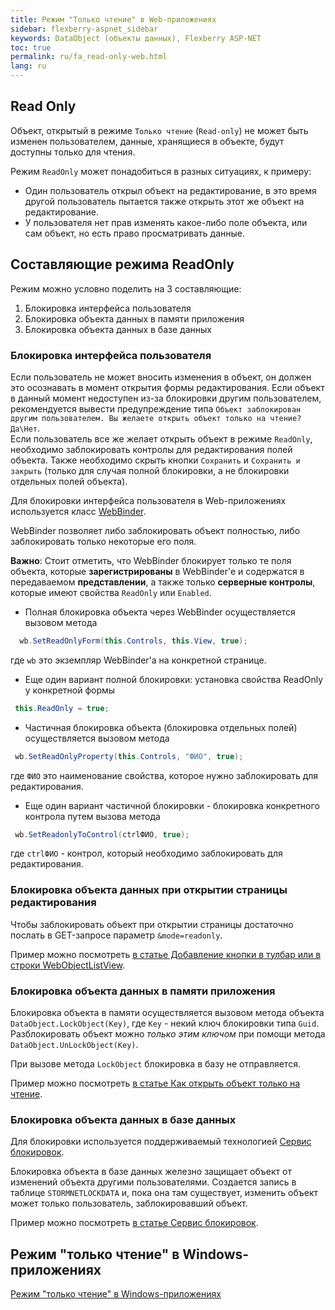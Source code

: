 ```yaml
---
title: Режим "Только чтение" в Web-приложениях
sidebar: flexberry-aspnet_sidebar
keywords: DataObject (объекты данных), Flexberry ASP-NET
toc: true
permalink: ru/fa_read-only-web.html
lang: ru
---
```


## Read Only

Объект, открытый в режиме `Только чтение` (`Read-only`) не может быть изменен пользователем, данные, хранящиеся в объекте, будут доступны только для чтения.

Режим `ReadOnly` может понадобиться в разных ситуациях, к примеру:

* Один пользователь открыл объект на редактирование, в это время другой пользователь пытается также открыть этот же объект на редактирование.
* У пользователя нет прав изменять какое-либо поле объекта, или сам объект, но есть право просматривать данные.

## Составляющие режима ReadOnly

Режим можно условно поделить на 3 составляющие:

1. Блокировка интерфейса пользователя
2. Блокировка объекта данных в памяти приложения
3. Блокировка объекта данных в базе данных

### Блокировка интерфейса пользователя

Если пользователь не может вносить изменения в объект, он должен это осознавать в момент открытия формы редактирования. Если объект в данный момент недоступен из-за блокировки другим пользователем, рекомендуется вывести предупреждение типа `Объект заблокирован другим пользователем. Вы желаете открыть объект только на чтение? Да\Нет`.  
Если пользователь все же желает открыть объект в режиме `ReadOnly`, необходимо заблокировать контролы для редактирования полей объекта. Также необходимо скрыть кнопки `Сохранить` и `Сохранить и закрыть` (только для случая полной блокировки, а не блокировки отдельных полей объекта).

Для блокировки интерфейса пользователя в Web-приложениях используется класс [WebBinder](fa_web-binder.html).

WebBinder позволяет либо заблокировать объект полностью, либо заблокировать только некоторые его поля.

__Важно__: Стоит отметить, что WebBinder блокирует только те поля объекта, которые __зарегистрированы__ в WebBinder'e и содержатся в передаваемом __представлении__, а также только __серверные контролы__, которые имеют свойства `ReadOnly` или `Enabled`.

* Полная блокировка объекта через WebBinder осуществляется вызовом метода 

```csharp
  wb.SetReadOnlyForm(this.Controls, this.View, true); 
``` 

где `wb` это экземпляр WebBinder'a на конкретной странице.

* Еще один вариант полной блокировки: установка свойства ReadOnly у конкретной формы 

```csharp
 this.ReadOnly = true; 
```

* Частичная блокировка объекта (блокировка отдельных полей) осуществляется вызовом метода 

```csharp
 wb.SetReadOnlyProperty(this.Controls, "ФИО", true); 
``` 

где `ФИО` это наименование свойства, которое нужно заблокировать для редактирования.

* Еще один вариант частичной блокировки - блокировка конкретного контрола путем вызова метода 

```csharp
 wb.SetReadonlyToControl(ctrlФИО, true); 
``` 

где `ctrlФИО` - контрол, который необходимо заблокировать для редактирования.

### Блокировка объекта данных при открытии страницы редактирования

Чтобы заблокировать объект при открытии страницы достаточно послать в GET-запросе параметр `&mode=readonly`.

Пример можно посмотреть [в статье Добавление кнопки в тулбар или в строки WebObjectListView](fa_wolv-add-button.html).

### Блокировка объекта данных в памяти приложения

Блокировка объекта в памяти осуществляется вызовом метода объекта `DataObject.LockObject(Key)`, где `Key` - некий ключ блокировки типа `Guid`. Разблокировать объект можно _только этим ключом_ при помощи метода `DataObject.UnLockObject(Key)`.

При вызове метода `LockObject` блокировка в базу не отправляется.

Пример можно посмотреть [в статье Как открыть объект только на чтение](fo_read-only-object.html).

### Блокировка объекта данных в базе данных

Для блокировки используется поддерживаемый технологией [Сервис блокировок](fo_lock-service.html).

Блокировка объекта в базе данных железно защищает объект от изменений объекта другими пользователями. Создается запись в таблице `STORMNETLOCKDATA` и, пока она там существует, изменить объект может только пользователь, заблокировавший объект.

Пример можно посмотреть [в статье Сервис блокировок](fo_lock-service.html).

## Режим "только чтение" в Windows-приложениях

[Режим "только чтение" в Windows-приложениях](fw_read-only-win.html)
